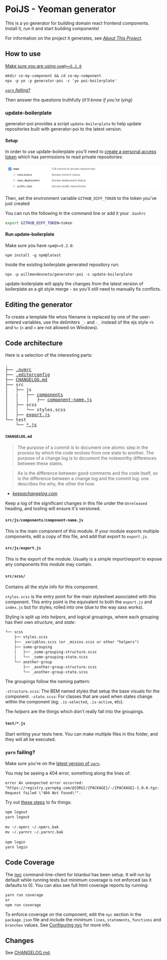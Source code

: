 # PoiJS -  Yeoman generator 

This is a yo generator for building domain react frontend components. Install it, run it and start building components!

For information on the project it generates, see _[About This
Project](/app/templates/README.md#about-this-project)_.

## How to use

[Make sure you are using `npm@>=5.2.0`](https://docs.npmjs.com/getting-started/installing-node)

```
mkdir co-my-component && cd co-my-component
npx -p yo -p generator-poi -c 'yo poi-boilerplate'
```

_[`yarn` failing?](#yarn-failing)_

Then answer the questions truthfully (_it'll know if you're lying_)

### update-boilerplate

generator-poi provides a script `update-boilerplate` to help update repositories built with generator-poi
to the latest version.

#### Setup
In order to use update-boilerplate you'll need to
[create a personal access token](https://github.com/settings/tokens)
which has permissions to read private repositories:

![Token permissions](./assets/token.png)

Then, set the environment variable `GITHUB_DIFF_TOKEN` to the token you've just created

You can run the following in the command line or add it your `.bashrc`

```bash
export GITHUB_DIFF_TOKEN=token
```

#### Run update-boilerplate

Make sure you have `npm@>=5.2.0`:

```
npm install -g npm@latest
```

Inside the existing boilerplate generated repository run:

```
npx -p willmendesneto/generator-poi -c update-boilerplate
```

update-boilerplate will apply the changes from the latest version of boilerplate as a git style merge - so you'll still need to manually fix conflicts.

## Editing the generator

To create a template file whos filename is replaced by one of the user-entered
variables, use the delimiters `_-` and `-_` instead of the ejs style `<%` and
`%>` (`<` and `>` are not allowed on Windows).

## Code architecture


Here is a selection of the interesting parts:

<pre>
.
├── <a href="#nvmrc" title=".nvmrc file">.nvmrc</a>
├── <a href="#editorconfig" title=".editorconfig file">.editorconfig</a>
├── <a href="#changelog" title="changelog file">CHANGELOG.md</a>
├── src
│   ├── js
│   |   ├── <a href="#srccomponents" title="Description of components folder">components</a>
│   │   │   ├── <a href="#srcjscomponentscomponent-namejs" title="Description of component-name.js">component-name.js</a>
│   ├── scss
│   │   └── styles.scss
│   ├── <a href="#srcjsexportjs" title="Description of export.js">export.js</a>
└── test
    └── <a href="#testjs" title="Description of test files">*.js</a>
</pre>

#### `CHANGELOG.md`

> The purpose of a commit is to document one atomic step in the process by which
> the code evolves from one state to another.
> The purpose of a change log is to document the noteworthy differences between
> these states.

> As is the difference between good comments and the code itself,
> so is the difference between a change log and the commit log:
> one describes the why,
> the other the how.

- _[keepachangelog.com](http://keepachangelog.com/)_

Keep a log of the significant changes in this file under the `Unreleased`
heading,
and tooling will ensure it's versioned.

#### `src/js/components/component-name.js`

This is the main component of this module. If your module exports multiple
components, edit a copy of this file, and add that export to `export.js`.

#### `src/js/export.js`

This is the export of the module. Usually is a simple import/export to
expose any components this module may contain.

#### `src/scss/`

Contains all the style info for this component.

`styles.scss` is the entry point for the main stylesheet associated with this
component. This entry point is the equivalent to both the `export.js` and
`index.js` but for styles, rolled into one (due to the way sass works).

Styling is split up into _helpers_, and logical groupings, where each grouping
has their own _structure_, and _state_:

```
└── scss
    ├── styles.scss
    ├── _variables.scss (or _mixins.scss or other "helpers")
    ├── some-grouping
    │   ├── _some-grouping-structure.scss
    │   └── _some-grouping-state.scss
    └── another-group
        ├── _another-group-structure.scss
        └── _another-group-state.scss
```

The groupings follow the naming pattern:

`-structure.scss`: The BEM named styles that setup the base visuals for the
component.
`-state.scss`: For classes that are used when states change within the
component (eg; `.is-selected`, `.is-active`, etc).

The _helpers_ are the things which don't really fall into the groupings.


#### `test/*.js`

Start writing your tests here. You can make multiple files in this folder, and
they will all be executed.


### `yarn` failing?

Make sure you're on the [latest version of `yarn`](https://yarnpkg.com/en/docs/install).

You may be seeing a 404 error, something along the lines of:

```
error An unexpected error occurred: "https://registry.yarnpkg.com/@{ORG}/{PACKAGE}/-/{PACKAGE}-1.0.0.tgz: Request failed \"404 Not Found\"".
```

Try out [these steps](https://github.com/yarnpkg/yarn/issues/521#issuecomment-280565157) to fix things:

```shell
npm logout
yarn logout

mv ~/.npmrc ~/.npmrc.bak
mv ~/.yarnrc ~/.yarnrc.bak

npm login
yarn login
```

## Code Coverage

The [nyc](https://github.com/istanbuljs/nyc) command-line-client for Istanbul has been setup.
It will run by default while running tests but minimum coverage is not enforced (as it defaults to 0).
You can also see full html coverage reports by running:

```shell
yarn run coverage
or
npm run coverage
```

To enforce coverage on the component, edit the `nyc` section in the `package.json` file
and include the minimum `lines`, `statements`, `functions` and `branches` values.
See [Configuring nyc](https://github.com/istanbuljs/nyc#configuring-nyc) for more info.

## Changes

See [CHANGELOG.md](./CHANGELOG.md).
